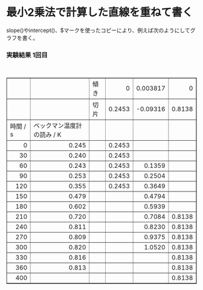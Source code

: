 # 最小2乗法で計算した直線を重ねて書く

<p>slope()やintercept()、$マークを使ったコピーにより、例えば次のようにしてグラフを書く。</p>
<h3>実験結果 1回目</h3>
<p>&nbsp;</p>
<table border="1">
<tbody>
<tr>
<td> </td>
<td> </td>
<td>傾き</td>
<td align="right">0</td>
<td align="right">0.003817</td>
<td align="right">0</td>
</tr>
<tr>
<td> </td>
<td> </td>
<td>切片</td>
<td align="right">0.2453</td>
<td align="right">-0.09316</td>
<td align="right">0.8138</td>
</tr>
<tr>
<td>時間 / s</td>
<td>ベックマン温度計の読み / K</td>
<td> </td>
<td> </td>
<td> </td>
<td> </td>
</tr>
<tr>
<td align="right">0</td>
<td align="right">0.245</td>
<td> </td>
<td align="right">0.2453</td>
<td> </td>
<td> </td>
</tr>
<tr>
<td align="right">30</td>
<td align="right">0.240</td>
<td> </td>
<td align="right">0.2453</td>
<td> </td>
<td> </td>
</tr>
<tr>
<td align="right">60</td>
<td align="right">0.243</td>
<td> </td>
<td align="right">0.2453</td>
<td align="right">0.1359</td>
<td> </td>
</tr>
<tr>
<td align="right">90</td>
<td align="right">0.253</td>
<td> </td>
<td align="right">0.2453</td>
<td align="right">0.2504</td>
<td> </td>
</tr>
<tr>
<td align="right">120</td>
<td align="right">0.355</td>
<td> </td>
<td align="right">0.2453</td>
<td align="right">0.3649</td>
<td> </td>
</tr>
<tr>
<td align="right">150</td>
<td align="right">0.479</td>
<td> </td>
<td> </td>
<td align="right">0.4794</td>
<td> </td>
</tr>
<tr>
<td align="right">180</td>
<td align="right">0.602</td>
<td> </td>
<td> </td>
<td align="right">0.5939</td>
<td> </td>
</tr>
<tr>
<td align="right">210</td>
<td align="right">0.720</td>
<td> </td>
<td> </td>
<td align="right">0.7084</td>
<td align="right">0.8138</td>
</tr>
<tr>
<td align="right">240</td>
<td align="right">0.811</td>
<td> </td>
<td> </td>
<td align="right">0.8230</td>
<td align="right">0.8138</td>
</tr>
<tr>
<td align="right">270</td>
<td align="right">0.809</td>
<td> </td>
<td> </td>
<td align="right">0.9375</td>
<td align="right">0.8138</td>
</tr>
<tr>
<td align="right">300</td>
<td align="right">0.820</td>
<td> </td>
<td> </td>
<td align="right">1.0520</td>
<td align="right">0.8138</td>
</tr>
<tr>
<td align="right">330</td>
<td align="right">0.816</td>
<td> </td>
<td> </td>
<td> </td>
<td align="right">0.8138</td>
</tr>
<tr>
<td align="right">360</td>
<td align="right">0.813</td>
<td> </td>
<td> </td>
<td> </td>
<td align="right">0.8138</td>
</tr>
<tr>
<td align="right">400</td>
<td> </td>
<td> </td>
<td> </td>
<td> </td>
<td align="right">0.8138</td>
</tr>
</tbody>
</table>
